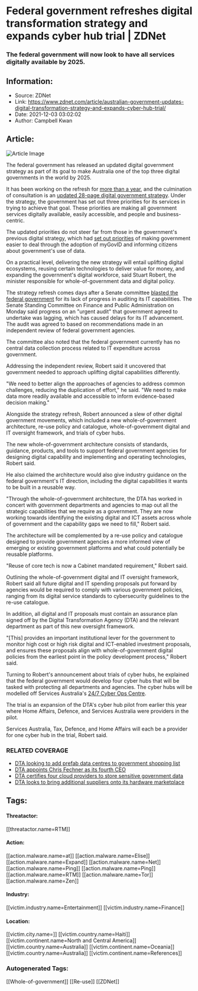 # Federal government refreshes digital transformation strategy and expands cyber hub trial | ZDNet
### The federal government will now look to have all services digitally available by 2025.

## Information:
+ Source: ZDNet
+ Link: https://www.zdnet.com/article/australian-government-updates-digital-transformation-strategy-and-expands-cyber-hub-trial/
+ Date: 2021-12-03 03:02:02
+ Author: Campbell Kwan


## Article:
![Article Image](https://www.zdnet.com/a/img/resize/37d727133126e583a5c445a9985e51d00aae397a/2021/09/29/fef3c385-ab32-410b-8098-49f5c407e42a/dta.jpg?width=770&height=578&fit=crop&auto=webp)

The federal government has released an updated digital government strategy as part of its goal to make Australia one of the top three digital governments in the world by 2025. 

It has been working on the refresh for [more than a year](https://www.zdnet.com/article/dta-to-refresh-australias-digital-transformation-strategy/), and the culmination of consultation is an [updated 28-page digital government strategy](https://www.dta.gov.au/digital-government-strategy). Under the strategy, the government has set out three priorities for its services in trying to achieve that goal. These priorities are making all government services digitally available, easily accessible, and people and business-centric.

The updated priorities do not steer far from those in the government's previous digital strategy, which had [set out priorities](https://www.zdnet.com/article/australian-government-to-bring-all-services-online-by-2025/) of making government easier to deal through the adoption of myGovID and informing citizens about government's use of data.

On a practical level, delivering the new strategy will entail uplifting digital ecosystems, reusing certain technologies to deliver value for money, and expanding the government's digital workforce, said Stuart Robert, the minister responsible for whole-of-government data and digital policy.

The strategy refresh comes days after a Senate committee [blasted the federal government](https://www.zdnet.com/article/australian-government-blasted-for-lack-of-progress-on-audit-of-it-capabilities/) for its lack of progress in auditing its IT capabilities. The Senate Standing Committee on Finance and Public Administration on Monday said progress on an "urgent audit" that government agreed to undertake was lagging, which has caused delays for its IT advancement. The audit was agreed to based on recommendations made in an independent review of federal government agencies.

The committee also noted that the federal government currently has no central data collection process related to IT expenditure across government.  

Addressing the independent review, Robert said it uncovered that government needed to approach uplifting digital capabilities differently.






"We need to better align the approaches of agencies to address common challenges, reducing the duplication of effort," he said. "We need to make data more readily available and accessible to inform evidence-based decision making."

Alongside the strategy refresh, Robert announced a slew of other digital government movements, which included a new whole-of-government architecture, re-use policy and catalogue, whole-of-government digital and IT oversight framework, and trials of cyber hubs. 

The new whole-of-government architecture consists of standards, guidance, products, and tools to support federal government agencies for designing digital capability and implementing and operating technologies, Robert said.

He also claimed the architecture would also give industry guidance on the federal government's IT direction, including the digital capabilities it wants to be built in a reusable way.

"Through the whole-of-government architecture, the DTA has worked in concert with government departments and agencies to map out all the strategic capabilities that we require as a government. They are now working towards identifying the existing digital and ICT assets across whole of government and the capability gaps we need to fill," Robert said.

The architecture will be complemented by a re-use policy and catalogue designed to provide government agencies a more informed view of emerging or existing government platforms and what could potentially be reusable platforms.

"Reuse of core tech is now a Cabinet mandated requirement," Robert said.

Outlining the whole-of-government digital and IT oversight framework, Robert said all future digital and IT spending proposals put forward by agencies would be required to comply with various government policies, ranging from its digital service standards to cybersecurity guidelines to the re-use catalogue.

In addition, all digital and IT proposals must contain an assurance plan signed off by the Digital Transformation Agency (DTA) and the relevant department as part of this new oversight framework.

"[This] provides an important institutional lever for the government to monitor high cost or high risk digital and ICT-enabled investment proposals, and ensures these proposals align with whole-of-government digital policies from the earliest point in the policy development process," Robert said.

Turning to Robert's announcement about trials of cyber hubs, he explained that the federal government would develop four cyber hubs that will be tasked with protecting all departments and agencies. The cyber hubs will be modelled off Services Australia's [24/7 Cyber Ops Centre](https://www.zdnet.com/article/caught-short-by-notpetya-australia-to-establish-247-cyber-newsroom/).

The trial is an expansion of the DTA's cyber hub pilot from earlier this year where Home Affairs, Defence, and Services Australia were providers in the pilot.

Services Australia, Tax, Defence, and Home Affairs will each be a provider for one cyber hub in the trial, Robert said. 

### RELATED COVERAGE

* [DTA looking to add prefab data centres to government shopping list](https://www.zdnet.com/article/dta-looking-to-add-prefab-data-centres-to-government-shopping-list/)
* [DTA appoints Chris Fechner as its fourth CEO](https://www.zdnet.com/article/chris-fechner-appointed-as-dtas-fourth-ceo/)
* [DTA certifies four cloud providers to store sensitive government data](https://www.zdnet.com/article/dta-certifies-four-cloud-providers-to-store-sensitive-government-data/)
* [DTA looks to bring additional suppliers onto its hardware marketplace](https://www.zdnet.com/article/dta-looks-to-bring-additional-suppliers-onto-its-hardware-marketplace/)





## Tags:

#### Threatactor:
[[threatactor.name=RTM]]

#### Action:
[[action.malware.name=at]] [[action.malware.name=Elise]] [[action.malware.name=Expand]] [[action.malware.name=Net]] [[action.malware.name=Ping]] [[action.malware.name=Ping]] [[action.malware.name=RTM]] [[action.malware.name=Tor]] [[action.malware.name=Zen]]

#### Industry:
[[victim.industry.name=Entertainment]] [[victim.industry.name=Finance]]

#### Location:
[[victim.city.name=]] [[victim.country.name=Haiti]] [[victim.continent.name=North and Central America]] [[victim.country.name=Australia]] [[victim.continent.name=Oceania]] [[victim.country.name=Australia]] [[victim.continent.name=References]]

### Autogenerated Tags:
[[Whole-of-government]] [[Re-use]] [[ZDNet]]

